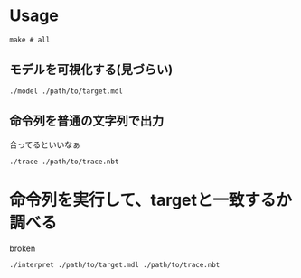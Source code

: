 
# Usage

```
make # all
```

## モデルを可視化する(見づらい)

```
./model ./path/to/target.mdl
```

## 命令列を普通の文字列で出力

合ってるといいなぁ

```
./trace ./path/to/trace.nbt
```

# 命令列を実行して、targetと一致するか調べる

broken

```
./interpret ./path/to/target.mdl ./path/to/trace.nbt
```



